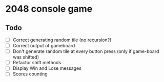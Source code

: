 # 2048 console game
## Todo
- [ ] Correct generating random tile (no recursion?)
- [ ] Correct output of gameboard
- [ ] Don't generate random tile at every button press (only if game-board was shifted)
- [ ] Refactor shift methods
- [ ] Display Win and Lose messages
- [ ] Scores counting